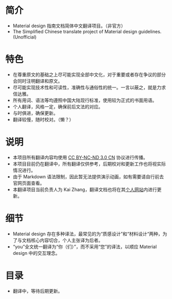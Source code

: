 # 简介
- Material design 指南文档简体中文翻译项目。（非官方）
- The Simplified Chinese translate project of Material design guidelines. (Unofficial)

# 特色
- 在尊重原文的基础之上尽可能实现全部中文化，对于重要或者存在争议的部分会同时注明翻译和原文。
- 尽可能实现技术性和可读性，准确性与通俗性的统一。一言以蔽之，就是力求信达雅。
- 所有用词、语法等均遵照中国大陆现行标准，使用较为正式的书面用语。
- 个人翻译，风格一定，确保前后文法的对应。
- 与时俱进，确保更新。
- 翻译较慢，随时校对。（懒？）

# 说明
- 本项目所有翻译内容均使用 [CC BY-NC-ND 3.0 CN](https://creativecommons.org/licenses/by-nc-nd/3.0/cn/) 协议进行传播。
- 本项目目前仍在翻译中，所有翻译仅供参考，后期校对和更新工作也将视实际情况进行。
- 由于 Markdown 语法限制，因此暂无法提供演示动画，如有需要请自行前去官网页面查看。
- 本翻译项目当前负责人为 Kai Zhang，翻译文档也将在其[个人网站](https://kaiweb.cn)内进行更新。

# 细节 
- Material design 存在多种译法，最常见的为“质感设计”和“材料设计“两种，为了与文档核心内容切合，个人主张译为后者。
- “you”全文统一翻译为“你（们）”，而不采用“您”的译法，以顺应 Material design 中的交互理念。

# 目录
- 翻译中，等待后期更新。

